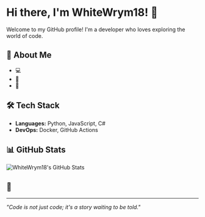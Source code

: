 # Hi there, I'm WhiteWrym18! 🐉

Welcome to my GitHub profile! I'm a developer who loves exploring the world of code. 

## 🌟 About Me
- 💻 
- 🌱 
- 🚀

  
## 🛠️ Tech Stack
- **Languages:** Python, JavaScript, C#
- **DevOps:** Docker, GitHub Actions

## 📊 GitHub Stats
![WhiteWrym18's GitHub Stats](https://github-readme-stats.vercel.app/api?username=WhiteWrym18&show_icons=true&theme=tokyonight)

## 🌱

---

*"Code is not just code; it's a story waiting to be told."*
<!---
WhiteWrym18/WhiteWrym18 is a ✨ special ✨ repository because its `README.md` (this file) appears on your GitHub profile.
You can click the Preview link to take a look at your changes.
--->
